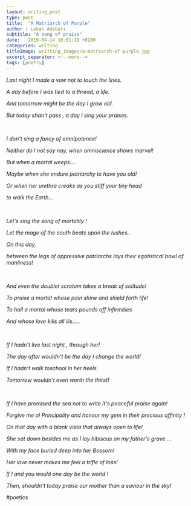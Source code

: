 ```yaml
---
layout: writing_post
type: post
title:  "A Matriarch of Purple"
author : Lekan Adebari
subtitle: "A song of praise"
date:   2019-04-14 10:01:19 +0100
categories: writing
titleImage: writting_images/a-matriarch-of-purple.jpg
excerpt_separator: <!--more-->
tags: [poetry]
---
```


<p><em>Last night I made a vow not to touch the lines.</em></p>

<p><em>A day before I was tied to a thread, a life.</em></p>

<p><em>And tomorrow might be the day I grow old.</em></p>

<p><em>But today shan't pass , a day I sing your praises.</em></p>
<!--more-->
<br>

<p><em>I don't sing a fancy of omnipotence!</em></p>

<p><em>Neither do I not say nay, when omniscience shows marvel!</em></p>

<p><em>But when a mortal weeps....</em></p>

<p><em>Maybe when she endure patriarchy to have you old!</em></p>

<p><em>Or when her urethra creaks as you stiff your tiny head</em></p>

<p><em>to walk the Earth...</em></p>

<br>

<p><em>Let's sing the song of mortality !</em></p>

<p><em>Let the mage of the south beats upon the lushes..</em></p>

<p><em>On this day,</em></p>

<p><em>between the legs of oppressive patriarchs lays their egotistical bowl of manliness!</em></p>

<br>

<p><em>And even the doublet scrotum takes a break of solitude!</em></p>

<p><em>To praise a mortal whose pain shine and shield forth life!</em></p>

<p><em>To hail a mortal whose tears pounds off infirmities</em></p>

<p><em>And whose love kills all ills.....</em></p>

<br>

<p><em>If I hadn't live last night , through her!</em></p>

<p><em>The day after wouldn't be the day I change the world!</em></p>

<p><em>If I hadn't walk toschool in her heels</em></p>

<p><em>Tomorrow wouldn't even worth the thirst!</em></p>

<br>

<p><em>If I have promised the sea not to write it's peaceful praise again!</em></p>

<p><em>Forgive me o! Principality and honour my gem in their precious affinity !</em></p>

<p><em>On that day with a blank vista that always open to life!</em></p>

<p><em>She sat down besides me as I lay hibiscus on my father's grave ...</em></p>

<p><em>With my face buried deep into her Bossom!</em></p>

<p><em>Her love never makes me feel a trifle of loss!</em></p>

<p><em>If I and you would one day be the world !</em></p>

<p><em>Then, shouldn't today praise our mother than a saviour in the sky!</em></p>


#poetics